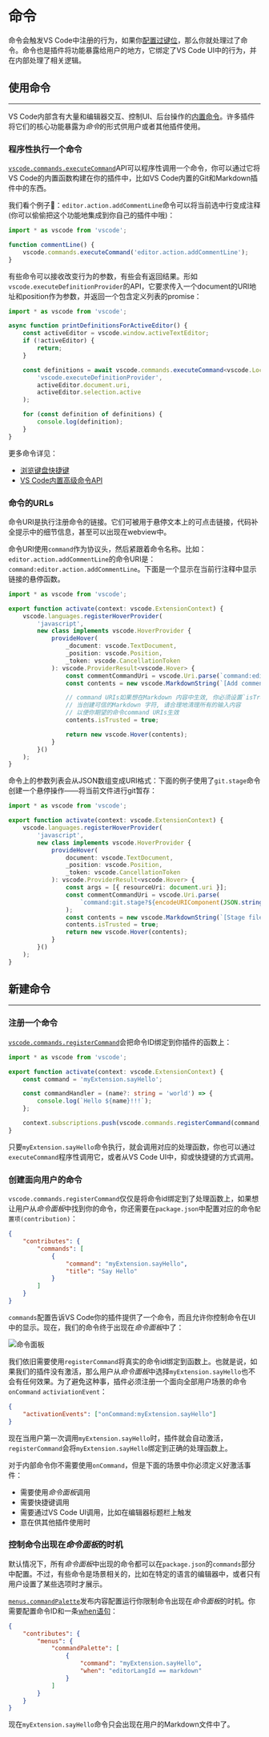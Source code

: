 # 命令

命令会触发VS Code中注册的行为，如果你[配置过键位](https://code.visualstudio.com/docs/getstarted/keybindings)，那么你就处理过了命令。命令也是插件将功能暴露给用户的地方，它绑定了VS Code UI中的行为，并在内部处理了相关逻辑。

## 使用命令
---

VS Code内部含有大量和编辑器交互、控制UI、后台操作的[内置命令](/references/commands)。许多插件将它们的核心功能暴露为*命令*的形式供用户或者其他插件使用。

### 程序性执行一个命令

[`vscode.commands.executeCommand`](https://code.visualstudio.com/api/references/vscode-api#commands.executeCommand)API可以程序性调用一个命令，你可以通过它将VS Code的内置函数构建在你的插件中，比如VS Code内置的Git和Markdown插件中的东西。

我们看个例子🌰：`editor.action.addCommentLine`命令可以将当前选中行变成注释(你可以偷偷把这个功能地集成到你自己的插件中哦)：
```typescript
import * as vscode from 'vscode';

function commentLine() {
	vscode.commands.executeCommand('editor.action.addCommentLine');
}
```

有些命令可以接收改变行为的参数，有些会有返回结果。形如`vscode.executeDefinitionProvider`的API，它要求传入一个document的URI地址和position作为参数，并返回一个包含定义列表的promise：

```typescript
import * as vscode from 'vscode';

async function printDefinitionsForActiveEditor() {
	const activeEditor = vscode.window.activeTextEditor;
	if (!activeEditor) {
		return;
	}

	const definitions = await vscode.commands.executeCommand<vscode.Location[]>(
		'vscode.executeDefinitionProvider',
		activeEditor.document.uri,
		activeEditor.selection.active
	);

	for (const definition of definitions) {
		console.log(definition);
	}
}
```

更多命令详见：
- [浏览键盘快捷键](https://code.visualstudio.com/docs/getstarted/keybindings)
- [VS Code内置高级命令API](/references/commands)

### 命令的URLs

命令URI是执行注册命令的链接。它们可被用于悬停文本上的可点击链接，代码补全提示中的细节信息，甚至可以出现在webview中。

命令URI使用`command`作为协议头，然后紧跟着命令名称。比如：`editor.action.addCommentLine`的命令URI是：`command:editor.action.addCommentLine`。下面是一个显示在当前行注释中显示链接的悬停函数。

```typescript
import * as vscode from 'vscode';

export function activate(context: vscode.ExtensionContext) {
	vscode.languages.registerHoverProvider(
		'javascript',
		new class implements vscode.HoverProvider {
			provideHover(
				_document: vscode.TextDocument,
				_position: vscode.Position,
				_token: vscode.CancellationToken
			): vscode.ProviderResult<vscode.Hover> {
				const commentCommandUri = vscode.Uri.parse(`command:editor.action.addCommentLine`);
				const contents = new vscode.MarkdownString(`[Add comment](${commentCommandUri})`);

				// command URIs如果想在Markdown 内容中生效, 你必须设置`isTrusted`。
				// 当创建可信的Markdown 字符, 请合理地清理所有的输入内容
				// 以便你期望的命令command URIs生效
				contents.isTrusted = true;

				return new vscode.Hover(contents);
			}
		}()
	);
}
```

命令上的参数列表会从JSON数组变成URI格式：下面的例子使用了`git.stage`命令创建一个悬停操作——将当前文件进行git暂存：

```typescript
import * as vscode from 'vscode';

export function activate(context: vscode.ExtensionContext) {
	vscode.languages.registerHoverProvider(
		'javascript',
		new class implements vscode.HoverProvider {
			provideHover(
				document: vscode.TextDocument,
				_position: vscode.Position,
				_token: vscode.CancellationToken
			): vscode.ProviderResult<vscode.Hover> {
				const args = [{ resourceUri: document.uri }];
				const commentCommandUri = vscode.Uri.parse(
					`command:git.stage?${encodeURIComponent(JSON.stringify(args))}`
				);
				const contents = new vscode.MarkdownString(`[Stage file](${commentCommandUri})`);
				contents.isTrusted = true;
				return new vscode.Hover(contents);
			}
		}()
	);
}
```

## 新建命令
---

### 注册一个命令

[`vscode.commands.registerCommand`](https://code.visualstudio.com/api/references/vscode-api#commands.registerCommand)会把命令ID绑定到你插件的函数上：
```typescript
import * as vscode from 'vscode';

export function activate(context: vscode.ExtensionContext) {
	const command = 'myExtension.sayHello';

	const commandHandler = (name?: string = 'world') => {
		console.log(`Hello ${name}!!!`);
	};

	context.subscriptions.push(vscode.commands.registerCommand(command, commandHandler));
}
```

只要`myExtension.sayHello`命令执行，就会调用对应的处理函数，你也可以通过`executeCommand`程序性调用它，或者从VS Code UI中，抑或快捷键的方式调用。

### 创建面向用户的命令
`vscode.commands.registerCommand`仅仅是将命令id绑定到了处理函数上，如果想让用户从*命令面板*中找到你的命令，你还需要在`package.json`中配置对应的命令`配置项(contribution)`：
```json
{
	"contributes": {
		"commands": [
			{
				"command": "myExtension.sayHello",
				"title": "Say Hello"
			}
		]
	}
}
```

`commands`配置告诉VS Code你的插件提供了一个命令，而且允许你控制命令在UI中的显示。现在，我们的命令终于出现在*命令面板*中了：

![命令面板](https://media.githubusercontent.com/media/Microsoft/vscode-docs/main/api/extension-guides/images/commands/palette.png)

我们依旧需要使用`registerCommand`将真实的命令id绑定到函数上。也就是说，如果我们的插件没有激活，那么用户从*命令面板*中选择`myExtension.sayHello`也不会有任何效果。为了避免这种事，插件必须注册一个面向全部用户场景的命令`onCommand` `activiationEvent`：
```json
{
	"activationEvents": ["onCommand:myExtension.sayHello"]
}
```
现在当用户第一次调用`myExtension.sayHello`时，插件就会自动激活，`registerCommand`会将`myExtension.sayHello`绑定到正确的处理函数上。

对于内部命令你不需要使用`onCommand`，但是下面的场景中你必须定义好激活事件：
- 需要使用*命令面板*调用
- 需要快捷键调用
- 需要通过VS Code UI调用，比如在编辑器标题栏上触发
- 意在供其他插件使用时

### 控制命令出现在*命令面板*的时机

默认情况下，所有*命令面板*中出现的命令都可以在`package.json`的`commands`部分中配置。不过，有些命令是场景相关的，比如在特定的语言的编辑器中，或者只有用户设置了某些选项时才展示。

[`menus.commandPalette`](/references/contribution-points#contributesmenus)发布内容配置运行你限制命令出现在*命令面板*的时机。你需要配置命令ID和一条[when语句](https://code.visualstudio.com/docs/getstarted/keybindings#_when-clause-contexts)：
```json
{
	"contributes": {
		"menus": {
			"commandPalette": [
				{
					"command": "myExtension.sayHello",
					"when": "editorLangId == markdown"
				}
			]
		}
	}
}
```

现在`myExtension.sayHello`命令只会出现在用户的Markdown文件中了。